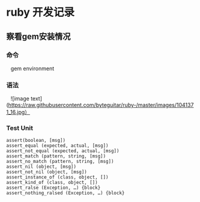 ruby 开发记录
===============
## 察看gem安装情况
### 命令
    gem environment
### 语法
    ![image text](https://raw.githubusercontent.com/byteguitar/ruby-/master/images/1041371_16.jpg）
### Test Unit
    assert(boolean, [msg])
    assert_equal (expected, actual, [msg])
    assert_not_equal (expected, actual, [msg])
    assert_match (pattern, string, [msg])
    assert_no_match (pattern, string, [msg])
    assert_nil (object, [msg])
    assert_not_nil (object, [msg])
    assert_instance_of (class, object, [])
    assert_kind_of (class, object, [])
    assert_ralse (Exception, …) {block}
    assert_nothing_ralsed (Exception, …) {block}
